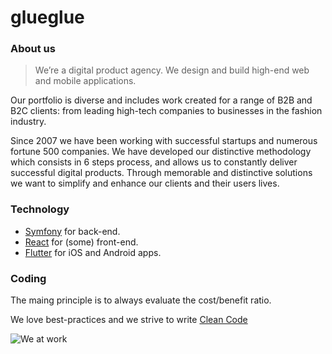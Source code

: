 # glueglue

### About us
>We’re a digital product agency. We design and build high-end web and mobile applications.

Our portfolio is diverse and includes work created for a range of B2B and B2C clients: from leading high-tech companies to businesses in the fashion industry.

Since 2007 we have been working with successful startups and numerous fortune 500 companies. We have developed our distinctive methodology which consists in 6 steps process, and allows us to constantly deliver successful digital products.
Through memorable and distinctive solutions we want to simplify and enhance our clients and their users lives.

### Technology
- [Symfony](https://www.symfony.com) for back-end.
- [React](https://it.reactjs.org) for (some) front-end.
- [Flutter](https://flutter.dev) for iOS and Android apps.

### Coding
The maing principle is to always evaluate the cost/benefit ratio.

We love best-practices and we strive to write [Clean Code](https://gist.github.com/wojteklu/73c6914cc446146b8b533c0988cf8d29)

![We at work](https://www.glueglue.com/wp-content/uploads/glueglue-sketch-glasswall.jpg)
